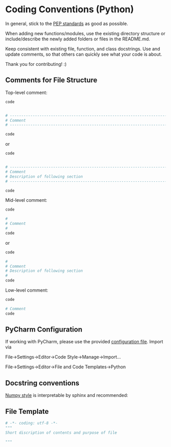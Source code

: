 # Coding Conventions (Python)

In general, stick to the [PEP standards](https://www.python.org/dev/peps/pep-0008) as good as possible.

When adding new functions/modules, use the existing directory structure or include/describe the newly added folders or files in the README.md.

Keep consistent with existing file, function, and class docstrings. Use and update comments, so that others can quickly see what your code is about.

Thank you for contributing! :)

## Comments for File Structure

Top-level comment:
```python
code


# ----------------------------------------------------------------------------------------------------------------------
# Comment
# ----------------------------------------------------------------------------------------------------------------------

code
```

or

```python
code


# ----------------------------------------------------------------------------------------------------------------------
# Comment
# Description of following section
# ----------------------------------------------------------------------------------------------------------------------

code
```

Mid-level comment:
```python
code

#
# Comment
#
code
```

or

```python
code

#
# Comment
# Description of following section
#
code
```

Low-level  comment:

```python
code

# Comment
code
```


## PyCharm Configuration

If working with PyCharm, please use the provided [configuration file](https://gitlab.markushofmarcher.at/markus.hofmarcher/tools/blob/b2556cd8a097377eb5bf55beedc21b4992a91724/misc/codestyle_cs.xml). Import via

File->Settings->Editor->Code Style->Manage->Import...

File->Settings->Editor->File and Code Templates->Python

## Docstring conventions

[Numpy style](https://github.com/numpy/numpy/blob/master/doc/HOWTO_DOCUMENT.rst.txt) is interpretable by sphinx and recommended:

## File Template

```python
# -*- coding: utf-8 -*-
"""
Short discription of contents and purpose of file

"""
```
